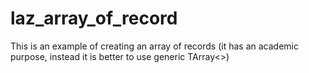 # laz_array_of_record

This is an example of creating an array of records (it has an academic purpose, instead it is better to use generic TArray<>)